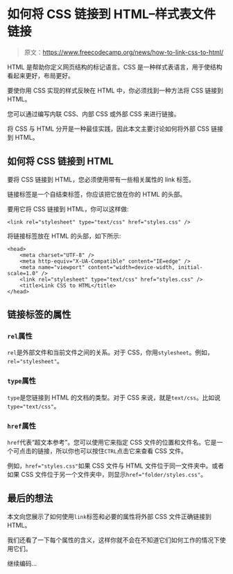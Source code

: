 # 如何将 CSS 链接到 HTML–样式表文件链接

> 原文：<https://www.freecodecamp.org/news/how-to-link-css-to-html/>

HTML 是帮助你定义网页结构的标记语言。CSS 是一种样式表语言，用于使结构看起来更好，布局更好。

要使你用 CSS 实现的样式反映在 HTML 中，你必须找到一种方法将 CSS 链接到 HTML。

您可以通过编写内联 CSS、内部 CSS 或外部 CSS 来进行链接。

将 CSS 与 HTML 分开是一种最佳实践，因此本文主要讨论如何将外部 CSS 链接到 HTML。

## 如何将 CSS 链接到 HTML

要将 CSS 链接到 HTML，您必须使用带有一些相关属性的 link 标签。

链接标签是一个自结束标签，你应该把它放在你的 HTML 的头部。

要用它将 CSS 链接到 HTML，你可以这样做:

```
<link rel="stylesheet" type="text/css" href="styles.css" /> 
```

将链接标签放在 HTML 的头部，如下所示:

```
<head>
    <meta charset="UTF-8" />
    <meta http-equiv="X-UA-Compatible" content="IE=edge" />
    <meta name="viewport" content="width=device-width, initial-scale=1.0" />
    <link rel="stylesheet" type="text/css" href="styles.css" /> 
    <title>Link CSS to HTML</title>
</head> 
```

## 链接标签的属性

### `rel`属性

`rel`是外部文件和当前文件之间的关系。对于 CSS，你用`stylesheet`。例如，`rel="stylesheet"`。

### `type`属性

`type`是您链接到 HTML 的文档的类型。对于 CSS 来说，就是`text/css`。比如说`type="text/css"`。

### `href`属性

`href`代表“超文本参考”。您可以使用它来指定 CSS 文件的位置和文件名。它是一个可点击的链接，所以你也可以按住`CTRL`点击它来查看 CSS 文件。

例如，`href="styles.css"`如果 CSS 文件与 HTML 文件位于同一文件夹中。或者如果 CSS 文件位于另一个文件夹中，则显示`href="folder/styles.css"`。

## 最后的想法

本文向您展示了如何使用`link`标签和必要的属性将外部 CSS 文件正确链接到 HTML。

我们还看了一下每个属性的含义，这样你就不会在不知道它们如何工作的情况下使用它们。

继续编码…